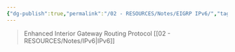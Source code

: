 ```yaml
---
{"dg-publish":true,"permalink":"/02 - RESOURCES/Notes/EIGRP IPv6/","tags":["netzwerk/protocol"],"noteIcon":"","updated":"2024-07-24T11:18:36.000+02:00"}
---
```


>Enhanced Interior Gateway Routing Protocol [[02 - RESOURCES/Notes/IPv6\|IPv6]]